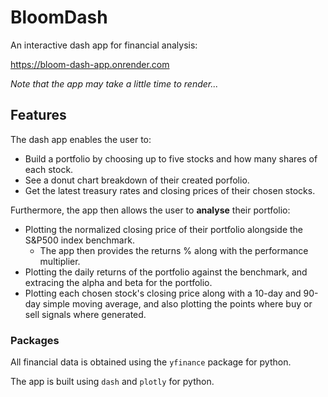 # BloomDash
An interactive dash app for financial analysis: 

https://bloom-dash-app.onrender.com

*Note that the app may take a little time to render...*

## Features 

The dash app enables the user to:
* Build a portfolio by choosing up to five stocks and how many shares of each stock.  
* See a donut chart breakdown of their created porfolio. 
* Get the latest treasury rates and closing prices of their chosen stocks. 

Furthermore, the app then allows the user to **analyse** their portfolio: 
* Plotting the normalized closing price of their portfolio alongside the S&P500 index benchmark. 
  * The app then provides the returns % along with the performance multiplier. 
* Plotting the daily returns of the portfolio against the benchmark, and extracing the alpha and beta for the portfolio. 
* Plotting each chosen stock's closing price along with a 10-day and 90-day simple moving average, and also plotting the points where buy or sell signals where generated. 


### Packages

All financial data is obtained using the `yfinance` package for python. 

The app is built using `dash` and `plotly` for python. 
